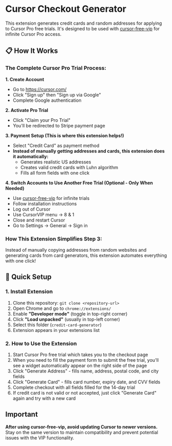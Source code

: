 # Cursor Checkout Generator

This extension generates credit cards and random addresses for applying to Cursor Pro free trials. It's designed to be used with [cursor-free-vip](https://github.com/yeongpin/cursor-free-vip) for infinite Cursor Pro access.

## 📋 How It Works

### The Complete Cursor Pro Trial Process:

**1. Create Account**
- Go to https://cursor.com/
- Click "Sign up" then "Sign up via Google"
- Complete Google authentication

**2. Activate Pro Trial**
- Click "Claim your Pro Trial"
- You'll be redirected to Stripe payment page

**3. Payment Setup (This is where this extension helps!)**
- Select "Credit Card" as payment method
- **Instead of manually getting addresses and cards, this extension does it automatically:**
  - Generates realistic US addresses
  - Creates valid credit cards with Luhn algorithm
  - Fills all form fields with one click

**4. Switch Accounts to Use Another Free Trial (Optional - Only When Needed)**
- Use [cursor-free-vip](https://github.com/yeongpin/cursor-free-vip) for infinite trials
- Follow installation instructions
- Log out of Cursor
- Use CursorVIP menu → 8 & 1
- Close and restart Cursor
- Go to Settings → General → Sign in

### How This Extension Simplifies Step 3:
Instead of manually copying addresses from random websites and generating cards from card generators, this extension automates everything with one click!

## 🚀 Quick Setup

### 1. Install Extension

1. Clone this repository: `git clone <repository-url>`
2. Open Chrome and go to `chrome://extensions/`
3. Enable **"Developer mode"** (toggle in top-right corner)
4. Click **"Load unpacked"** (usually in top-left corner)
5. Select this folder (`credit-card-generator`)
6. Extension appears in your extensions list

### 2. How to Use the Extension

1. Start Cursor Pro free trial which takes you to the checkout page
2. When you need to fill the payment form to submit the free trial, you'll see a widget automatically appear on the right side of the page
3. Click "Generate Address" - fills name, address, postal code, and city fields
4. Click "Generate Card" - fills card number, expiry date, and CVV fields
5. Complete checkout with all fields filled for the 14-day trial
6. If credit card is not valid or not accepted, just click "Generate Card" again and try with a new card

## Important

**After using cursor-free-vip, avoid updating Cursor to newer versions.** Stay on the same version to maintain compatibility and prevent potential issues with the VIP functionality.

